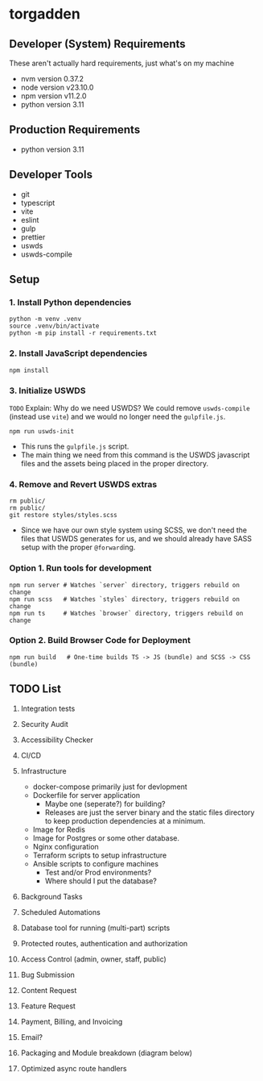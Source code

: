 # torgadden

## Developer (System) Requirements

These aren't actually hard requirements, just what's on my machine

- nvm version 0.37.2
- node version v23.10.0
- npm version v11.2.0
- python version 3.11

## Production Requirements

- python version 3.11

## Developer Tools

- git
- typescript
- vite
- eslint
- gulp
- prettier
- uswds
- uswds-compile

## Setup

### 1. Install Python dependencies

```shell
python -m venv .venv
source .venv/bin/activate
python -m pip install -r requirements.txt
```

### 2. Install JavaScript dependencies

```shell
npm install
```

### 3. Initialize USWDS

`TODO` Explain: Why do we need USWDS? We could remove `uswds-compile` (instead use `vite`) and we would no longer need the `gulpfile.js`.

```shell
npm run uswds-init
```

- This runs the `gulpfile.js` script.
- The main thing we need from this command is the USWDS javascript files and the assets being placed in the proper directory.

### 4. Remove and Revert USWDS extras

```shell
rm public/
rm public/
git restore styles/styles.scss
```

- Since we have our own style system using SCSS, we don't need the files that USWDS generates for us, and we should already have SASS setup with the proper `@forward`ing.

### Option 1. Run tools for development

```shell
npm run server # Watches `server` directory, triggers rebuild on change
npm run scss   # Watches `styles` directory, triggers rebuild on change
npm run ts     # Watches `browser` directory, triggers rebuild on change
```

### Option 2. Build Browser Code for Deployment

```shell
npm run build   # One-time builds TS -> JS (bundle) and SCSS -> CSS (bundle)
```

## TODO List

1. Integration tests
1. Security Audit
1. Accessibility Checker

1. CI/CD
1. Infrastructure

   - docker-compose primarily just for devlopment
   - Dockerfile for server application
     - Maybe one (seperate?) for building?
     - Releases are just the server binary and the static files directory to keep production dependencies at a minimum.
   - Image for Redis
   - Image for Postgres or some other database.
   - Nginx configuration
   - Terraform scripts to setup infrastructure
   - Ansible scripts to configure machines
     - Test and/or Prod environments?
     - Where should I put the database?

1. Background Tasks
1. Scheduled Automations

1. Database tool for running (multi-part) scripts

1. Protected routes, authentication and authorization
1. Access Control (admin, owner, staff, public)

1. Bug Submission
1. Content Request
1. Feature Request
1. Payment, Billing, and Invoicing

1. Email?

1. Packaging and Module breakdown (diagram below)
1. Optimized async route handlers
